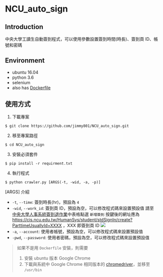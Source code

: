 # NCU_auto_sign
## Introduction
中央大學工讀生自動簽到程式，可以使用參數設置簽到時間(時長)、簽到頁 ID、帳號和密碼
## Environment
- ubuntu 16.04
- python 3.6
- selenium
- also has [Dockerfile](https://github.com/jimmy801/NCU_auto_sign/blob/master/dockerfile/Dockerfile)
## 使用方式
1. 下載專案
```bash= !
$ git clone https://github.com/jimmy801/NCU_auto_sign.git
```
2. 移至專案路徑
```bash= !
$ cd NCU_auto_sign
```
3. 安裝必須套件
```bash= !
$ pip install -r requirment.txt
```
4. 執行程式
```bash= !
$ python crawler.py [ARGS(-t, -wid, -a, -p)]
```
[ARGS] 介紹
- `-t`, `--time`: 簽到時長(hr)，預設為 `4`
- `-wid`, `--work_id`: 簽到頁 ID，預設為空，可以修改程式碼來設置預設值
    請至[中央大學人事系統簽到退作業](https://cis.ncu.edu.tw/HumanSys/student/stdSignIn)中表格點選 `新增簽到` 按鍵後的網址應為 https://cis.ncu.edu.tw/HumanSys/student/stdSignIn/create?ParttimeUsuallyId=XXXX ，XXX 即簽到頁 ID
    ![](https://i.imgur.com/xID5JPk.png)
- `-a`, `--account`: 使用者帳號，預設為空，可以修改程式碼來設置預設值
- `-pwd`, `--password`: 使用者密碼，預設為空，可以修改程式碼來設置預設值

> 如果不是用 `Dockerfile` 安裝，則需要
> 1. 安裝 ubuntu 版本 Google Chrome
> 2. 下載與系統中 Google Chrome 相同版本的 [chromedriver](https://chromedriver.storage.googleapis.com/index.html)，並移至 `/usr/bin`
